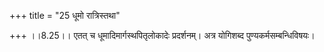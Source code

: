 +++
title = "25 धूमो रात्रिस्तथा"

+++
।।8.25।। एतत् च धूमादिमार्गस्थपितृलोकादेः प्रदर्शनम्। अत्र योगिशब्द
पुण्यकर्मसम्बन्धिविषयः।
